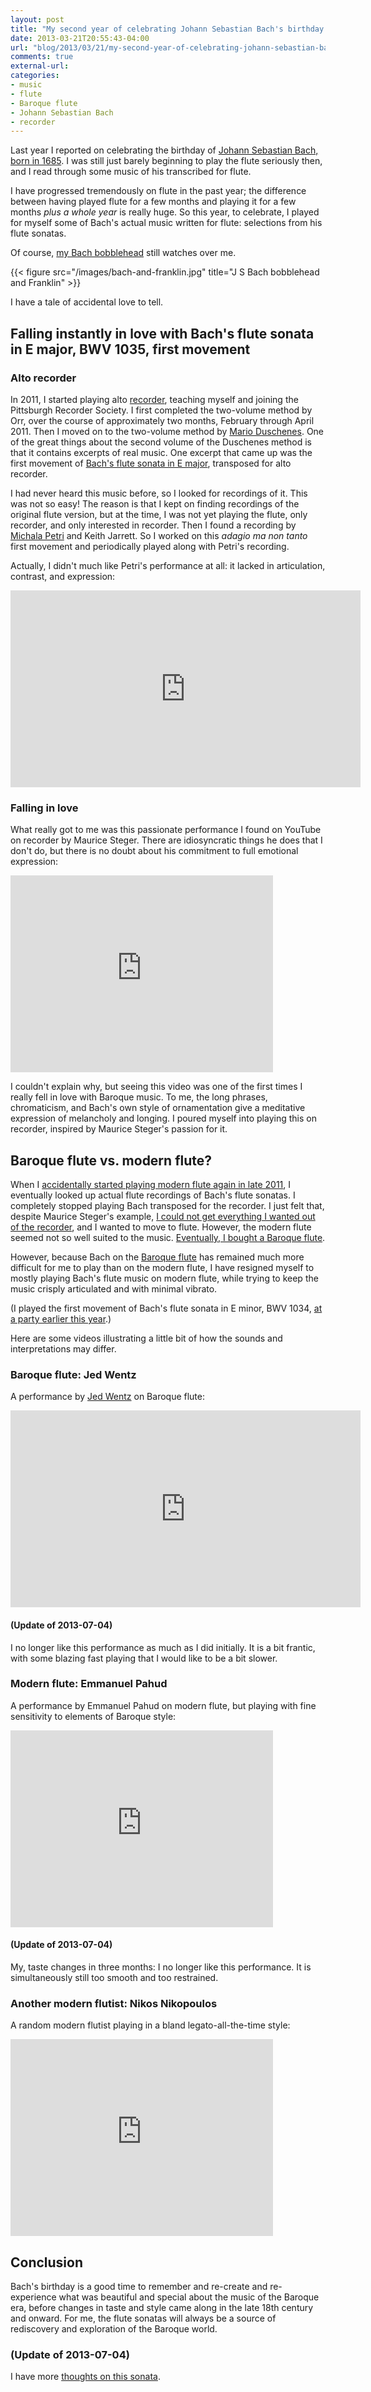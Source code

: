 ```yaml
---
layout: post
title: "My second year of celebrating Johann Sebastian Bach's birthday: a tale of accidental love"
date: 2013-03-21T20:55:43-04:00
url: "blog/2013/03/21/my-second-year-of-celebrating-johann-sebastian-bachs-birthday/"
comments: true
external-url: 
categories: 
- music
- flute
- Baroque flute
- Johann Sebastian Bach
- recorder
---
```

Last year I reported on celebrating the birthday of [Johann Sebastian Bach, born in 1685](http://en.wikipedia.org/wiki/Johann_Sebastian_Bach). I was still just barely beginning to play the flute seriously then, and I read through some music of his transcribed for flute.

I have progressed tremendously on flute in the past year; the difference between having played flute for a few months and playing it for a few months *plus a whole year* is really huge. So this year, to celebrate, I played for myself some of Bach's actual music written for flute: selections from his flute sonatas.

Of course, [my Bach bobblehead](/blog/2012/09/20/my-first-bobblehead-doll-guess-who/) still watches over me.

{{< figure src="/images/bach-and-franklin.jpg" title="J S Bach bobblehead and Franklin" >}}

I have a tale of accidental love to tell.

<!--more-->

## Falling instantly in love with Bach's flute sonata in E major, BWV 1035, first movement

### Alto recorder

In 2011, I started playing alto [recorder](/blog/categories/recorder/), teaching myself and joining the Pittsburgh Recorder Society. I first completed the two-volume method by Orr, over the course of approximately two months, February through April 2011. Then I moved on to the two-volume method by [Mario Duschenes](http://www.aswltd.com/adultmet.htm#begin). One of the great things about the second volume of the Duschenes method is that it contains excerpts of real music. One excerpt that came up was the first movement of [Bach's flute sonata in E major](http://en.wikipedia.org/wiki/Sonata_in_E_major_for_flute_or_recorder_and_basso_continuo), transposed for alto recorder.

I had never heard this music before, so I looked for recordings of it. This was not so easy! The reason is that I kept on finding recordings of the original flute version, but at the time, I was not yet playing the flute, only recorder, and only interested in recorder. Then I found a recording by [Michala Petri](http://en.wikipedia.org/wiki/Michala_Petri) and Keith Jarrett. So I worked on this *adagio ma non tanto* first movement and periodically played along with Petri's recording.

Actually, I didn't much like Petri's performance at all: it lacked in articulation, contrast, and expression:

<iframe width="560" height="315" src="http://www.youtube.com/embed/809awZvxx80" frameborder="0" allowfullscreen></iframe>

### Falling in love

What really got to me was this passionate performance I found on YouTube on recorder by Maurice Steger. There are idiosyncratic things he does that I don't do, but there is no doubt about his commitment to full emotional expression:

<iframe width="420" height="315" src="http://www.youtube.com/embed/_MGBQy33pkE" frameborder="0" allowfullscreen></iframe>

I couldn't explain why, but seeing this video was one of the first times I really fell in love with Baroque music. To me, the long phrases, chromaticism, and Bach's own style of ornamentation give a meditative expression of melancholy and longing. I poured myself into playing this on recorder, inspired by Maurice Steger's passion for it.

## Baroque flute vs. modern flute?

When I [accidentally started playing modern flute again in late 2011](/blog/2011/11/09/taking-up-flute-again-after-decades/), I eventually looked up actual flute recordings of Bach's flute sonatas. I completely stopped playing Bach transposed for the recorder. I just felt that, despite Maurice Steger's example, [I could not get everything I wanted out of the recorder](/blog/2011/11/17/flute-versus-recorder/), and I wanted to move to flute. However, the modern flute seemed not so well suited to the music. [Eventually, I bought a Baroque flute](/blog/2011/11/30/bought-a-baroque-flute/).

However, because Bach on the [Baroque flute](/blog/categories/baroque-flute/) has remained much more difficult for me to play than on the modern flute, I have resigned myself to mostly playing Bach's flute music on modern flute, while trying to keep the music crisply articulated and with minimal vibrato.

(I played the first movement of Bach's flute sonata in E minor, BWV 1034, [at a party earlier this year](/blog/2013/01/26/music-i-just-played-for-the-first-time-recorder-sonata-tangos/).)

Here are some videos illustrating a little bit of how the sounds and interpretations may differ.

### Baroque flute: Jed Wentz

A performance by [Jed Wentz](http://www.jedwentz.com/jedwentz.com/Welcome.html) on Baroque flute:

<iframe width="560" height="315" src="http://www.youtube.com/embed/m0CiLHDH5FQ" frameborder="0" allowfullscreen></iframe>

#### (Update of 2013-07-04)

I no longer like this performance as much as I did initially. It is a bit frantic, with some blazing fast playing that I would like to be a bit slower.

### Modern flute: Emmanuel Pahud

A performance by Emmanuel Pahud on modern flute, but playing with fine sensitivity to elements of Baroque style:

<iframe width="420" height="315" src="http://www.youtube.com/embed/YyePpU1_lKo" frameborder="0" allowfullscreen></iframe>

#### (Update of 2013-07-04)

My, taste changes in three months: I no longer like this performance. It is simultaneously still too smooth and too restrained.

### Another modern flutist: Nikos Nikopoulos

A random modern flutist playing in a bland legato-all-the-time style:

<iframe width="420" height="315" src="http://www.youtube.com/embed/uc3ck2MayjE" frameborder="0" allowfullscreen></iframe>

## Conclusion

Bach's birthday is a good time to remember and re-create and re-experience what was beautiful and special about the music of the Baroque era, before changes in taste and style came along in the late 18th century and onward. For me, the flute sonatas will always be a source of rediscovery and exploration of the Baroque world.

### (Update of 2013-07-04)

I have more [thoughts on this sonata](/blog/2013/07/04/more-summer-musical-partying/).